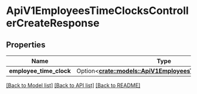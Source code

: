 # ApiV1EmployeesTimeClocksControllerCreateResponse

## Properties

Name | Type | Description | Notes
------------ | ------------- | ------------- | -------------
**employee_time_clock** | Option<[**crate::models::ApiV1EmployeesTimeClockSerializer**](ApiV1EmployeesTimeClockSerializer.md)> |  | [optional]

[[Back to Model list]](../README.md#documentation-for-models) [[Back to API list]](../README.md#documentation-for-api-endpoints) [[Back to README]](../README.md)


